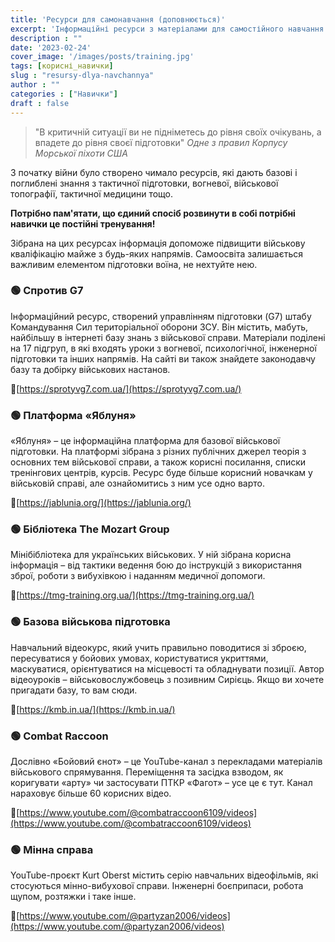 ```yaml
---
title: 'Ресурси для самонавчання (доповнюється)'
excerpt: 'Інформаційні ресурси з матеріалами для самостійного навчання військовій справі'
description : ""
date: '2023-02-24'
cover_image: '/images/posts/training.jpg'
tags: [корисні_навички]
slug : "resursy-dlya-navchannya"
author : ""
categories : ["Навички"]
draft : false
---
```


> "В критичній ситуації ви не підніметесь до рівня своїх очікувань, а впадете до рівня своєї підготовки" *Одне з правил Корпусу Морської піхоти США*

З початку війни було створено чимало ресурсів, які дають базові і поглиблені знання з тактичної підготовки, вогневої, військової топографії, тактичної медицини тощо.

**Потрібно пам'ятати, що єдиний спосіб розвинути в собі потрібні навички це постійні тренування!**

Зібрана на цих ресурсах інформація допоможе підвищити військову кваліфікацію майже з будь-яких напрямів. Самоосвіта залишається важливим елементом підготовки воїна, не нехтуйте нею.

### 🟢 Спротив G7

Інформаційний ресурс, створений управлінням підготовки (G7) штабу Командування Сил територіальної оборони ЗСУ. Він містить, мабуть, найбільшу в інтернеті базу знань з військової справи. Матеріали поділені на 17 підгруп, в які входять уроки з вогневої, психологічної, інженерної підготовки та інших напрямів. На сайті ви також знайдете законодавчу базу та добірку військових настанов.

🔗[https://sprotyvg7.com.ua/](https://sprotyvg7.com.ua/)

### 🟢 Платформа «Яблуня»

«Яблуня» – це інформаційна платформа для базової військової підготовки. На платформі зібрана з різних публічних джерел теорія з основних тем військової справи, а також корисні посилання, списки тренінгових центрів, курсів. Ресурс буде більше корисний новачкам у військовій справі, але ознайомитись з ним усе одно варто.

🔗[https://jablunia.org/](https://jablunia.org/)

### 🟢 Бібліотека The Mozart Group

Мінібібліотека для українських військових. У ній зібрана корисна інформація – від тактики ведення бою до інструкцій з використання зброї, роботи з вибухівкою і наданням медичної допомоги.

🔗[https://tmg-training.org.ua/](https://tmg-training.org.ua/)

### 🟢 Базова військова підготовка

Навчальний відеокурс, який учить правильно поводитися зі зброєю, пересуватися у бойових умовах, користуватися укриттями, маскуватися, орієнтуватися на місцевості та обладнувати позиції. Автор відеоуроків – військовослужбовець з позивним Сирієць. Якщо ви хочете пригадати базу, то вам сюди.

🔗[https://kmb.in.ua/](https://kmb.in.ua/)


### 🟢 Combat Raccoon

Дослівно «Бойовий єнот» – це YouTube-канал з перекладами матеріалів військового спрямування. Переміщення та засідка взводом, як коригувати «арту» чи застосувати ПТКР «Фагот» – усе це є тут. Канал нараховує більше 60 корисних відео.

🔗[https://www.youtube.com/@combatraccoon6109/videos](https://www.youtube.com/@combatraccoon6109/videos)

### 🟢 Мінна справа

YouTube-проєкт Kurt Oberst містить серію навчальних відеофільмів, які стосуються мінно-вибухової справи. Інженерні боєприпаси, робота щупом, розтяжки і таке інше.

🔗[https://www.youtube.com/@partyzan2006/videos](https://www.youtube.com/@partyzan2006/videos)







